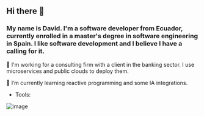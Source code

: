 ## Hi there 👋

### My name is David. I'm a software developer from Ecuador, currently enrolled in a master's degree in software engineering in Spain. I like software development and I believe I have a calling for it.

🔭 I'm working for a consulting firm with a client in the banking sector. I use microservices and public clouds to deploy them.

🌱 I’m currently learning reactive programming and some IA integrations.

- Tools:
  
![image](https://github.com/user-attachments/assets/5c2e36a9-a74d-4994-808e-5209b5790625)
